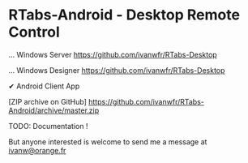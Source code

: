 # RTabs-Android - Desktop Remote Control

 … Windows Server   https://github.com/ivanwfr/RTabs-Desktop
 
 … Windows Designer https://github.com/ivanwfr/RTabs-Desktop
 
 ✔ Android Client App

[ZIP archive on GitHub] https://github.com/ivanwfr/RTabs-Android/archive/master.zip

TODO: Documentation !

But anyone interested is welcome to send me a message at ivanw@orange.fr

